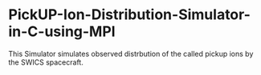 # PickUP-Ion-Distribution-Simulator-in-C-using-MPI
This Simulator simulates observed distrbution of the called pickup ions by the SWICS spacecraft.
